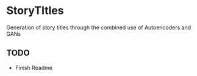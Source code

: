 # StoryTItles
Generation of story titles through the combined use of Autoencoders and GANs 

## TODO
- Finish Readme
